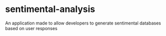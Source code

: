 # sentimental-analysis
An application made to allow developers to generate sentimental databases based on user responses
